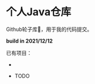# 个人Java仓库

Github轮子库🧡，用于我的代码提交。

**build in 2021/12/12**

已有项目：

 * [传送门，一个m3u8的下载器]: https://github.com/sevenyoungairye/mvn-repo/tree/master/top/lel/m3u8-spring-boot-starter	"传送门"

 * TODO

